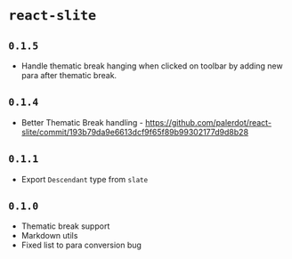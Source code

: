 # `react-slite`

## `0.1.5`
- Handle thematic break hanging when clicked on toolbar by adding new para after thematic break.

## `0.1.4`
- Better Thematic Break handling - https://github.com/palerdot/react-slite/commit/193b79da9e6613dcf9f65f89b99302177d9d8b28


## `0.1.1`
- Export `Descendant` type from `slate`

## `0.1.0`

- Thematic break support
- Markdown utils
- Fixed list to para conversion bug

